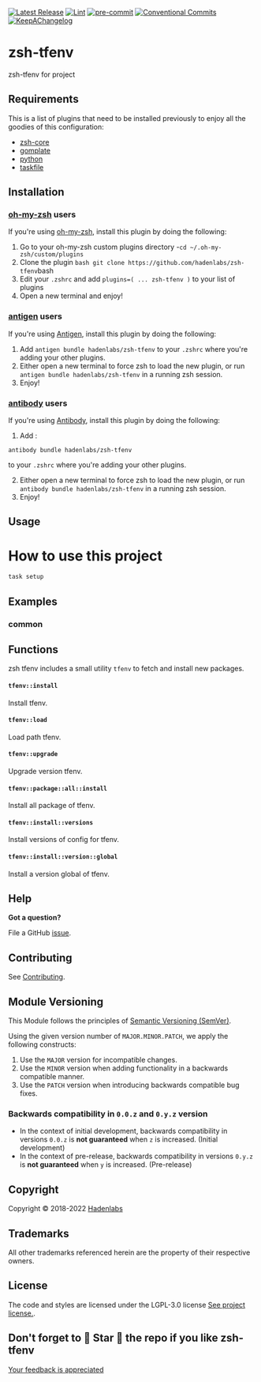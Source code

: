 <!--


  ** DO NOT EDIT THIS FILE
  **
  ** 1) Make all changes to `provision/generator/README.yaml`
  ** 2) Run`task readme` to rebuild this file.
  **
  ** (We maintain HUNDREDS of open source projects. This is how we maintain our sanity.)
  **


  -->

[![Latest Release](https://img.shields.io/github/release/hadenlabs/zsh-tfenv)](https://github.com/hadenlabs/zsh-tfenv/releases) [![Lint](https://img.shields.io/github/workflow/status/hadenlabs/zsh-tfenv/lint-code)](https://github.com/hadenlabs/zsh-tfenv/actions?workflow=lint-code) [![pre-commit](https://img.shields.io/badge/pre--commit-enabled-brightgreen?logo=pre-commit&logoColor=white)](https://github.com/pre-commit/pre-commit) [![Conventional Commits](https://img.shields.io/badge/Conventional%20Commits-1.0.0-yellow)](https://conventionalcommits.org) [![KeepAChangelog](https://img.shields.io/badge/changelog-Keep%20a%20Changelog%20v1.0.0-orange)](https://keepachangelog.com)

# zsh-tfenv

zsh-tfenv for project

## Requirements

This is a list of plugins that need to be installed previously to enjoy all the goodies of this configuration:

- [zsh-core](https://github.com/hadenlabs/zsh-core)
- [gomplate](https://github.com/hairyhenderson/gomplate)
- [python](https://www.python.org)
- [taskfile](https://github.com/go-task/task)

## Installation

<!-- Space: Projects -->
<!-- Parent: ZshTfenv -->
<!-- Title: Installation Oh-My-Zsh ZshTfenv -->
<!-- Label: ZshTfenv -->
<!-- Label: Project -->
<!-- Label: Installation -->
<!-- Label: Oh-My-Zsh -->
<!-- Include: docs/disclaimer.md -->
<!-- Include: ac:toc -->

### [oh-my-zsh](https://github.com/ohmyzsh/ohmyzsh) users

If you're using [oh-my-zsh](https://github.com/ohmyzsh/ohmyzsh), install this plugin by doing the following:

1.  Go to your oh-my-zsh custom plugins directory -`cd ~/.oh-my-zsh/custom/plugins`
2.  Clone the plugin `bash git clone https://github.com/hadenlabs/zsh-tfenv`bash
3.  Edit your `.zshrc` and add `plugins=( ... zsh-tfenv )` to your list of plugins
4.  Open a new terminal and enjoy!
    <!-- Space: Projects -->
    <!-- Parent: ZshTfenv -->
    <!-- Title: Installation Antigen ZshTfenv -->
    <!-- Label: ZshTfenv -->
    <!-- Label: Project -->
    <!-- Label: Installation -->
    <!-- Label: Antigen -->
    <!-- Include: docs/disclaimer.md -->
    <!-- Include: ac:toc -->

### [antigen](https://github.com/zsh-users/antigen) users

If you're using [Antigen](https://github.com/zsh-users/antigen), install this plugin by doing the following:

1.  Add `antigen bundle hadenlabs/zsh-tfenv` to your `.zshrc` where you're adding your other plugins.
2.  Either open a new terminal to force zsh to load the new plugin, or run `antigen bundle hadenlabs/zsh-tfenv` in a running zsh session.
3.  Enjoy!
    <!-- Space: Projects -->
    <!-- Parent: ZshTfenv -->
    <!-- Title: Installation Antibody ZshTfenv -->
    <!-- Label: ZshTfenv -->
    <!-- Label: Project -->
    <!-- Label: Installation -->
    <!-- Include: docs/disclaimer.md -->
    <!-- Include: ac:toc -->

### [antibody](https://github.com/getantibody/antibody) users

If you're using [Antibody](https://github.com/getantibody/antibody), install this plugin by doing the following:

1.  Add :

```{.sourceCode .bash}
antibody bundle hadenlabs/zsh-tfenv
```

to your `.zshrc` where you're adding your other plugins.

2.  Either open a new terminal to force zsh to load the new plugin, or run `antibody bundle hadenlabs/zsh-tfenv` in a running zsh session.
3.  Enjoy!

## Usage

# How to use this project

```bash
task setup
```

## Examples

<!-- Space: Projects -->
<!-- Parent: ZshTfenv -->
<!-- Title: Examples ZshTfenv -->
<!-- Label: Examples -->
<!-- Include: ./../disclaimer.md -->
<!-- Include: ac:toc -->

### common

 <!-- Space: Projects -->
<!-- Parent: ZshTfenv -->
<!-- Title: Functions -->
<!-- Label: Functions -->
<!-- Include: docs/disclaimer.md -->
<!-- Include: ac:toc -->

## Functions

zsh tfenv includes a small utility `tfenv` to fetch and install new packages.

#### `tfenv::install`

Install tfenv.

#### `tfenv::load`

Load path tfenv.

#### `tfenv::upgrade`

Upgrade version tfenv.

#### `tfenv::package::all::install`

Install all package of tfenv.

#### `tfenv::install::versions`

Install versions of config for tfenv.

#### `tfenv::install::version::global`

Install a version global of tfenv.

## Help

**Got a question?**

File a GitHub [issue](https://github.com/hadenlabs/zsh-tfenv/issues).

## Contributing

See [Contributing](./docs/contributing.md).

## Module Versioning

This Module follows the principles of [Semantic Versioning (SemVer)](https://semver.org/).

Using the given version number of `MAJOR.MINOR.PATCH`, we apply the following constructs:

1. Use the `MAJOR` version for incompatible changes.
1. Use the `MINOR` version when adding functionality in a backwards compatible manner.
1. Use the `PATCH` version when introducing backwards compatible bug fixes.

### Backwards compatibility in `0.0.z` and `0.y.z` version

- In the context of initial development, backwards compatibility in versions `0.0.z` is **not guaranteed** when `z` is increased. (Initial development)
- In the context of pre-release, backwards compatibility in versions `0.y.z` is **not guaranteed** when `y` is increased. (Pre-release)

## Copyright

Copyright © 2018-2022 [Hadenlabs](https://hadenlabs.com)

## Trademarks

All other trademarks referenced herein are the property of their respective owners.

## License

The code and styles are licensed under the LGPL-3.0 license [See project license.](LICENSE).

## Don't forget to 🌟 Star 🌟 the repo if you like zsh-tfenv

[Your feedback is appreciated](https://github.com/hadenlabs/zsh-tfenv/issues)
